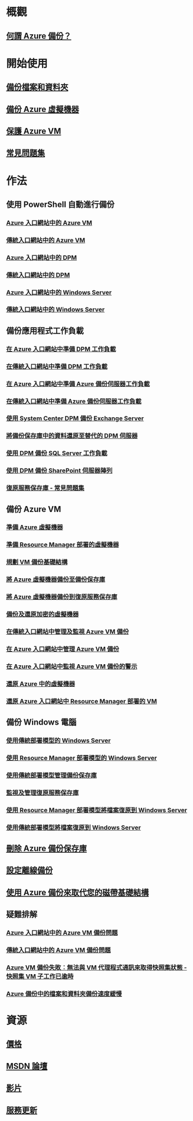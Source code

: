 # 概觀
## [何謂 Azure 備份？](backup-introduction-to-azure-backup.md)
# 開始使用
## [備份檔案和資料夾](backup-try-azure-backup-in-10-mins.md)
## [備份 Azure 虛擬機器](backup-azure-vms-first-look.md)
## [保護 Azure VM](backup-azure-vms-first-look-arm.md)
## [常見問題集](backup-azure-backup-faq.md)
# 作法
## 使用 PowerShell 自動進行備份
### [Azure 入口網站中的 Azure VM](backup-azure-vms-automation.md)
### [傳統入口網站中的 Azure VM](backup-azure-vms-classic-automation.md)
### [Azure 入口網站中的 DPM](backup-dpm-automation.md)
### [傳統入口網站中的 DPM](backup-dpm-automation-classic.md)
### [Azure 入口網站中的 Windows Server](backup-client-automation.md)
### [傳統入口網站中的 Windows Server](backup-client-automation-classic.md)
## 備份應用程式工作負載
### [在 Azure 入口網站中準備 DPM 工作負載](backup-azure-dpm-introduction.md)
### [在傳統入口網站中準備 DPM 工作負載](backup-azure-dpm-introduction-classic.md)
### [在 Azure 入口網站中準備 Azure 備份伺服器工作負載](backup-azure-microsoft-azure-backup.md)
### [在傳統入口網站中準備 Azure 備份伺服器工作負載](backup-azure-microsoft-azure-backup-classic.md)
### [使用 System Center DPM 備份 Exchange Server](backup-azure-backup-exchange-server.md)
### [將備份保存庫中的資料還原至替代的 DPM 伺服器](backup-azure-alternate-dpm-server.md)
### [使用 DPM 備份 SQL Server 工作負載](backup-azure-backup-sql.md)
### [使用 DPM 備份 SharePoint 伺服器陣列](backup-azure-backup-sharepoint.md)
### [復原服務保存庫 - 常見問題集](backup-azure-backup-ibiza-faq.md)
## 備份 Azure VM
### [準備 Azure 虛擬機器](backup-azure-vms-prepare.md)
### [準備 Resource Manager 部署的虛擬機器](backup-azure-arm-vms-prepare.md)
### [規劃 VM 備份基礎結構](backup-azure-vms-introduction.md)
### [將 Azure 虛擬機器備份至備份保存庫](backup-azure-vms.md)
### [將 Azure 虛擬機器備份到復原服務保存庫](backup-azure-arm-vms.md)
### [備份及還原加密的虛擬機器](backup-azure-vms-encryption.md)
### [在傳統入口網站中管理及監視 Azure VM 備份](backup-azure-manage-vms-classic.md)
### [在 Azure 入口網站中管理 Azure VM 備份](backup-azure-manage-vms.md)
### [在 Azure 入口網站中監視 Azure VM 備份的警示](backup-azure-monitor-vms.md)
### [還原 Azure 中的虛擬機器](backup-azure-restore-vms.md)
### [還原 Azure 入口網站中 Resource Manager 部署的 VM](backup-azure-arm-restore-vms.md)
## 備份 Windows 電腦
### [使用傳統部署模型的 Windows Server](backup-configure-vault-classic.md)
### [使用 Resource Manager 部署模型的 Windows Server](backup-configure-vault.md)
### [使用傳統部署模型管理備份保存庫](backup-azure-manage-windows-server-classic.md)
### [監視及管理復原服務保存庫](backup-azure-manage-windows-server.md)
### [使用 Resource Manager 部署模型將檔案復原到 Windows Server](backup-azure-restore-windows-server.md)
### [使用傳統部署模型將檔案復原到 Windows Server](backup-azure-restore-windows-server-classic.md)

## [刪除 Azure 備份保存庫](backup-azure-delete-vault.md)
## [設定離線備份](backup-azure-backup-import-export.md)
## [使用 Azure 備份來取代您的磁帶基礎結構](backup-azure-backup-cloud-as-tape.md)
## 疑難排解
### [Azure 入口網站中的 Azure VM 備份問題](backup-azure-vms-troubleshoot.md)
### [傳統入口網站中的 Azure VM 備份問題](backup-azure-vms-troubleshoot-classic.md)
### [Azure VM 備份失敗︰無法與 VM 代理程式通訊來取得快照集狀態 - 快照集 VM 子工作已逾時](backup-azure-troubleshoot-vm-backup-fails-snapshot-timeout.md)
### [Azure 備份中的檔案和資料夾備份速度緩慢](backup-azure-troubleshoot-slow-backup-performance-issue.md)

# 資源
## [價格](https://azure.microsoft.com/pricing/details/backup/)
## [MSDN 論壇](https://social.msdn.microsoft.com/Forums/en-US/home?forum=windowsazureonlinebackup) 
## [影片](https://azure.microsoft.com/documentation/videos/index/?services=backup) 
## [服務更新](https://azure.microsoft.com/updates/?product=backup)


<!--HONumber=Nov16_HO3-->


